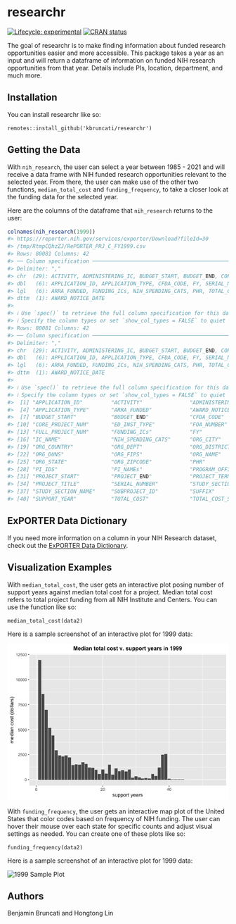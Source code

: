 
<!-- README.md is generated from README.Rmd. Please edit that file -->

# researchr

<!-- badges: start -->

[![Lifecycle:
experimental](https://img.shields.io/badge/lifecycle-experimental-orange.svg)](https://lifecycle.r-lib.org/articles/stages.html#experimental)
[![CRAN
status](https://www.r-pkg.org/badges/version/kbruncati)](https://CRAN.R-project.org/package=researchr)
<!-- badges: end -->

The goal of researchr is to make finding information about funded
research opportunities easier and more accessible. This package takes a
year as an input and will return a dataframe of information on funded
NIH research opportunities from that year. Details include PIs,
location, department, and much more.

## Installation

You can install researchr like so:

    remotes::install_github('kbruncati/researchr')

## Getting the Data

With `nih_research`, the user can select a year between 1985 - 2021 and
will receive a data frame with NIH funded research opportunities
relevant to the selected year. From there, the user can make use of the
other two functions, `median_total_cost` and `funding_frequency`, to
take a closer look at the funding data for the selected year.

Here are the columns of the dataframe that `nih_research` returns to the
user:

``` r
colnames(nih_research(1999)) 
#> https://reporter.nih.gov/services/exporter/Download?fileId=30
#> /tmp/RtmpCQhzZJ/RePORTER_PRJ_C_FY1999.csv
#> Rows: 80081 Columns: 42
#> ── Column specification ────────────────────────────────────────────────────────
#> Delimiter: ","
#> chr  (29): ACTIVITY, ADMINISTERING_IC, BUDGET_START, BUDGET_END, CORE_PROJEC...
#> dbl   (6): APPLICATION_ID, APPLICATION_TYPE, CFDA_CODE, FY, SERIAL_NUMBER, S...
#> lgl   (6): ARRA_FUNDED, FUNDING_ICs, NIH_SPENDING_CATS, PHR, TOTAL_COST, TOT...
#> dttm  (1): AWARD_NOTICE_DATE
#> 
#> ℹ Use `spec()` to retrieve the full column specification for this data.
#> ℹ Specify the column types or set `show_col_types = FALSE` to quiet this message.
#> Rows: 80081 Columns: 42
#> ── Column specification ────────────────────────────────────────────────────────
#> Delimiter: ","
#> chr  (29): ACTIVITY, ADMINISTERING_IC, BUDGET_START, BUDGET_END, CORE_PROJEC...
#> dbl   (6): APPLICATION_ID, APPLICATION_TYPE, CFDA_CODE, FY, SERIAL_NUMBER, S...
#> lgl   (6): ARRA_FUNDED, FUNDING_ICs, NIH_SPENDING_CATS, PHR, TOTAL_COST, TOT...
#> dttm  (1): AWARD_NOTICE_DATE
#> 
#> ℹ Use `spec()` to retrieve the full column specification for this data.
#> ℹ Specify the column types or set `show_col_types = FALSE` to quiet this message.
#>  [1] "APPLICATION_ID"         "ACTIVITY"               "ADMINISTERING_IC"      
#>  [4] "APPLICATION_TYPE"       "ARRA_FUNDED"            "AWARD_NOTICE_DATE"     
#>  [7] "BUDGET_START"           "BUDGET_END"             "CFDA_CODE"             
#> [10] "CORE_PROJECT_NUM"       "ED_INST_TYPE"           "FOA_NUMBER"            
#> [13] "FULL_PROJECT_NUM"       "FUNDING_ICs"            "FY"                    
#> [16] "IC_NAME"                "NIH_SPENDING_CATS"      "ORG_CITY"              
#> [19] "ORG_COUNTRY"            "ORG_DEPT"               "ORG_DISTRICT"          
#> [22] "ORG_DUNS"               "ORG_FIPS"               "ORG_NAME"              
#> [25] "ORG_STATE"              "ORG_ZIPCODE"            "PHR"                   
#> [28] "PI_IDS"                 "PI_NAMEs"               "PROGRAM_OFFICER_NAME"  
#> [31] "PROJECT_START"          "PROJECT_END"            "PROJECT_TERMS"         
#> [34] "PROJECT_TITLE"          "SERIAL_NUMBER"          "STUDY_SECTION"         
#> [37] "STUDY_SECTION_NAME"     "SUBPROJECT_ID"          "SUFFIX"                
#> [40] "SUPPORT_YEAR"           "TOTAL_COST"             "TOTAL_COST_SUB_PROJECT"
```

## ExPORTER Data Dictionary

If you need more information on a column in your NIH Research dataset,
check out the [ExPORTER Data
Dictionary](https://report.nih.gov/exporter-data-dictionary).

## Visualization Examples

With `median_total_cost`, the user gets an interactive plot posing
number of support years against median total cost for a project. Median
total cost refers to total project funding from all NIH Institute and
Centers. You can use the function like so:

    median_total_cost(data2)

Here is a sample screenshot of an interactive plot for 1999 data:

![1999 Sample Plot](sample%20plots/1999%20median_total_cost.png)

With `funding_frequency`, the user gets an interactive map plot of the
United States that color codes based on frequency of NIH funding. The
user can hover their mouse over each state for specific counts and
adjust visual settings as needed. You can create one of these plots like
so:

    funding_frequency(data2)

Here is a sample screenshot of an interactive plot for 1999 data:

![1999 Sample Plot](sample%20plots/1999%20funding%20frequency.png)

## Authors

Benjamin Bruncati and Hongtong Lin

